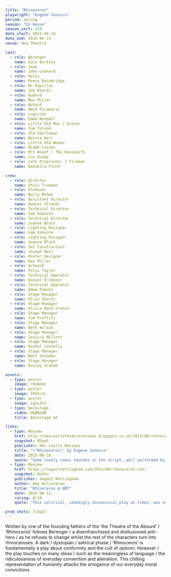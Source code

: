 ```yaml
---
title: "Rhinoceros"
playwright: "Eugène Ionesco"
period: Spring
season: "In House"
season_sort: 410
date_start: 2015-06-10
date_end: 2015-06-13
venue: New Theatre

cast:
  - role: Berenger
    name: Eoin Buckley
  - role: Jean
    name: Jake Leonard
  - role: Daisy
    name: Penny Bainbridge
  - role: Mr Papillon
    name: Joe Hincks
  - role: Dudard
    name: Max Miller
  - role: Botard
    name: Omid Faramarzi
  - role: Logician
    name: Emma Kendall
  - role: Little Old Man / Grocer
    name: Tom Tolond
  - role: Old Gentleman
    name: Bernie Kerr
  - role: Little Old Woman
    name: Niamh Caines
  - role: Mrs Bouef / The Housewife
    name: Lou Knapp
  - role: Cafe Proprietor / Fireman
    name: Daniella Finch

crew:
  - role: Director
    name: Chris Trueman
  - role: Producer
    name: Molly McGee
  - role: Assistant Director
    name: Daniel Stranks
  - role: Technical Director
    name: Sam Osborne
  - role: Technical Director
    name: Joanne Blunt
  - role: Lighting Designer
    name: Sam Osborne
  - role: Lighting Designer
    name: Joanne Blunt
  - role: Set Construction
    name: Joseph Heil
  - role: Poster Designer
    name: Max Miller
  - role: Artwork
    name: Felix Taylor
  - role: Technical Operator
    name: Daniel O'Connor
  - role: Technical Operator
    name: Emma Fearon
  - role: Stage Manager
    name: Ollie Shortt
  - role: Stage Manager
    name: Olivia Rose French
  - role: Stage Manager
    name: Tom Proffitt
  - role: Stage Manager
    name: Beth Wilson
  - role: Stage Manager
    name: Jessica Millott
  - role: Stage Manager
    name: Rachel Connolly
  - role: Stage Manager
    name: Matt Standen
  - role: Stage Manager
    name: Darcey Graham

assets:
  - type: poster
    image: r8xWsHz
  - type: poster
    image: SVhSc3c
  - type: poster
    image: Lg2x2Cm
  - type: backstage
    video: HGWNzQB
    title: Backstage At

links:
  - type: Review
    href: http://kevcastletheatrereviews.blogspot.co.uk/2015/06/rhinoceros-by-eugene-ionesco-at-new.html
    snapshot: M5pwF
    publisher: Kev Castle Reviews
    title: "\"Rhinoceros\" by Eugene Ionesco"
    date: 2015-06-10
    quote: "Some lovely comic touches in the script, well performed by the major as well as the lesser characters."
  - type: Review
    href: https://impactnottingham.com/2015/06/rhinoceros-nnt/
    snapshot: HoVhn
    publisher: Impact Nottingham
    author: Amy Wilcockson
    title: "Rhinoceros @ NNT"
    date: 2015-06-11
    rating: 8/10
    quote: "This satirical, seemingly nonsensical play at times, was overall a great performance to watch."

prod_shots: Tz3wCC
---
```


Written by one of the founding fathers of the ‘the Theatre of the Absurd’ / ‘Rhinoceros’ follows Berenger / a disenfranchised and disillusioned anti-hero / as he refuses to change whilst the rest of the characters turn into rhinoceroses. A dark / dystopian / satirical phase / ‘Rhinoceros’ is fundamentally a play about conformity and the cult of opinion. However / the play touches on many ideas / such as the meaningless of language / the ridiculousness of everyday convention and alienation. This chilling representation of humanity attacks the arrogance of our everyday moral convictions.
